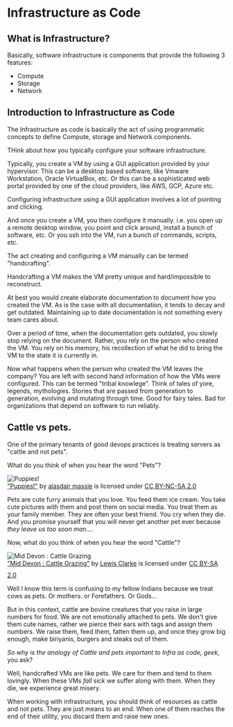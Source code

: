 # Infrastructure as Code

## What is Infrastructure?

Basically, software infrastructure is components that provide the following 3 features:

* Compute
* Storage
* Network

## Introduction to Infrastructure as Code

The Infrastructure as code is basically the act of using programmatic concepts to define Compute, storage and Network components.

THink about how you typically configure your software infrastructure.

Typically, you create a VM by using a GUI application provided by your hypervisor. 
This can be a desktop based software, like Vmware Workstation, Oracle VirtualBox, etc.
Or this can be a sophisticated web portal provided by one of the cloud providers, like AWS, GCP, Azure etc.

Configuring infrastructure using a GUI application involves a lot of pointing and clicking.

And once you create a VM, you then configure it manually. i.e. you open up a remote desktop window, you point and click around, install a bunch of software, etc. Or you ssh into the VM, run a bunch of commands, scripts, etc.

The act creating and configuring a VM manually can be termed "handcrafting". 

Handcrafting a VM makes the VM pretty unique and hard/impossible to reconstruct.

At best you would create elaborate documentation to document how you created the VM.
As is the case with all documentation, it tends to decay and get outdated.
Maintaining up to date documentation is not something every team cares about.

Over a period of time, when the documentation gets outdated, you slowly stop relying on the document. Rather, you rely on the person who created the VM. You rely on his memory, his recollection of what he did to bring the VM to the state it is currently in.

Now what happens when the person who created the VM leaves the company? You are left with second hand information of how the VMs were configured. This can be termed "tribal knowlege". Think of tales of yore, legends, mythologies. Stories that are passed from generation to generation, evolving and mutating through time.  Good for fairy tales. Bad for organizations that depend on software to run reliably.


## Cattle vs pets.

One of the primary tenants of good devops practices is  treating servers as "cattle and not pets".


What do you think of when you hear the word "Pets"?

<img style="display: block;" src="https://live.staticflickr.com/1671/25750418554_fef67ab03b_b.jpg" alt="Puppies!"><a href="https://www.flickr.com/photos/43556229@N07/25750418554">"Puppies!"</a><span> by <a href="https://www.flickr.com/photos/43556229@N07">alasdair massie</a></span> is licensed under <a href="https://creativecommons.org/licenses/by-sa/2.0/?ref=ccsearch&atype=html" style="margin-right: 5px;">CC BY-NC-SA 2.0</a>

Pets are cute furry animals that you love. You feed them ice cream. You take cute pictures with them and post them on social media. You treat them as your family member. They are often your best friend. You cry when they die. And you promise yourself that you will never get another pet ever because *they leave us too soon man....*


Now, what do you think of when you hear the word "Cattle"?

<img style="display: block;" src="https://api.creativecommons.engineering/t/http://s0.geograph.org.uk/geophotos/04/16/39/4163993_2649e9ba.jpg" alt="Mid Devon : Cattle Grazing"><a href="http://www.geograph.org.uk/photo/4163993">"Mid Devon : Cattle Grazing"</a><span> by <a href="http://geograph.org.uk/profile/11775">Lewis Clarke</a></span> is licensed under <a href="https://creativecommons.org/licenses/by-sa/2.0/?ref=ccsearch&atype=html" style="margin-right: 5px;">CC BY-SA 2.0</a><a href="https://creativecommons.org/licenses/by-sa/2.0/?ref=ccsearch&atype=html" target="_blank" rel="noopener noreferrer" style="display: inline-block;white-space: none;margin-top: 2px;margin-left: 3px;height: 22px !important;"></a>

Well I know this term is confusing to my fellow Indians because we treat cows as pets. Or mothers. or Forefathers. Or Gods... 

But in this context, cattle are bovine creatures that you raise in large numbers for food. We are not emotionally attached to pets. We don't give them cute names,  rather we pierce  their ears with tags and assign them numbers. We raise them, feed them, fatten them up, and once they grow big enough, make biriyanis, burgers and steaks out of them.

*So why is the analogy of Cattle and pets important to Infra as code, geek*, you ask?

Well, handcrafted VMs are like pets. We care for them and tend to them lovingly. When these VMs *fall sick* we suffer along with them. When they die, we experience great misery.

When working with infrastructure, you should think of resources as cattle and not pets.
They are just means to an end. When one of them reaches the end of their utility, you discard them and raise new ones.



